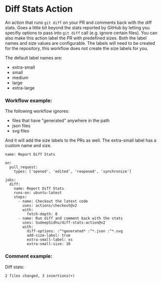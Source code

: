 # Diff Stats Action
An action that runs `git diff` on your PR and comments back with the diff stats. Goes a little bit beyond the stats reported by GitHub by letting you specifiy options to pass into `git diff` call (e.g. ignore certain files). You can also make this action label the PR with predefined sizes. Both the label names and size values are configurable. The labels will need to be created for the repository, this workflow does not create the size labels for you.

The default label names are:
- extra-small
- small
- medium
- large
- extra-large

### Workflow example:

The following workflow ignores:
- files that have "generated" anywhere in the path
- json files
- svg files

And it will add the size labels to the PRs as well. The extra-small label has a custom name and size.

```
name: Report Diff Stats

on:
  pull_request:
    types: ['opened', 'edited', 'reopened', 'synchronize']

jobs:
  diff:
    name: Report Diff Stats
    runs-on: ubuntu-latest
    steps:
      - name: Checkout the latest code
        uses: actions/checkout@v2
        with:
          fetch-depth: 0
      - name: Run diff and comment back with the stats
        uses: SudeepSidhu/diff-stats-action@v2
        with:
          diff-options: :^*generated* :^*.json :^*.svg
          add-size-label: true
          extra-small-label: xs
          extra-small-size: 10
```

### Comment example:

Diff stats:
```
2 files changed, 3 insertions(+)
```
